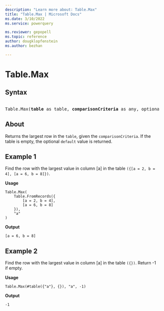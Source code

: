 ```yaml
---
description: "Learn more about: Table.Max"
title: "Table.Max | Microsoft Docs"
ms.date: 3/10/2022
ms.service: powerquery

ms.reviewer: gepopell
ms.topic: reference
author: dougklopfenstein
ms.author: bezhan

---
```

# Table.Max

## Syntax

<pre> 
Table.Max(<b>table</b> as table, <b>comparisonCriteria</b> as any, optional <b>default</b> as any) as any
</pre>
  
## About

Returns the largest row in the `table`, given the `comparisonCriteria`. If the table is empty, the optional `default` value is returned.

## Example 1

Find the row with the largest value in column [a] in the table `({[a = 2, b = 4], [a = 6, b = 8]})`.

**Usage**

```powerquery-m
Table.Max(
    Table.FromRecords({
        [a = 2, b = 4],
        [a = 6, b = 8]
    }),
    "a"
)
```

**Output**

`[a = 6, b = 8]`

## Example 2

Find the row with the largest value in column [a] in the table `({})`. Return -1 if empty.

**Usage**

```powerquery-m
Table.Max(#table({"a"}, {}), "a", -1)
```

**Output**

`-1`
